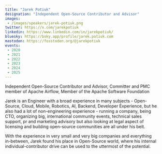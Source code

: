 ```yaml
---
title: "Jarek Potiuk"
designation: "Independent Open-Source Contributor and Advisor"
images:
 - /images/speakers/jarek-potiuk.png
twitter: https://x.com/jarekpotiuk
linkedin: https://www.linkedin.com/in/jarekpotiuk/
bluesky: https://bsky.app/profile/jarek.potiuk.com
mastodon: https://fosstodon.org/@jarekpotiuk
events:
 - 2020
 - 2021
 - 2022
 - 2023
 - 2024
 - 2025
---
```


Independent Open-Source Contributor and Advisor, Committer and PMC member of Apache Airflow, Member of the Apache Software Foundation

Jarek is an Engineer with a broad experience in many subjects - Open-Source, Cloud, Mobile, Robotics, AI, Backend, Developer Experience, but he also had a lot of non-engineering experience - running a company, being CTO, organizing big, international community events, technical sales support, pr and marketing advisory but also looking at legal aspect of licensing and building open-source communities are all under his belt. 

With the experience in very small and very big companies and everything in-between, Jarek found his place in Open-Source world, where his internal individual-contributor drive can be used to the uttermost of the potential.